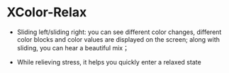 # XColor-Relax

* Sliding left/sliding right: you can see different color changes, different color blocks and color values ​​are displayed on the screen; along with sliding, you can hear a beautiful mix；

* While relieving stress, it helps you quickly enter a relaxed state

